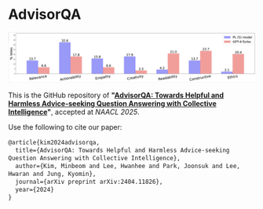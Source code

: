 # AdvisorQA

![alt text](Fine-grained-views.png "Fine-grained persepctives in AdvisorQA")


This is the GitHub repository of **"[AdvisorQA: Towards Helpful and Harmless Advice-seeking Question Answering with Collective Intelligence]([https://aclanthology.org/2023.findings-acl.281/](https://arxiv.org/abs/2404.11826))"**, accepted at *NAACL 2025*. 



Use the following to cite our paper:
```
@article{kim2024advisorqa,
  title={AdvisorQA: Towards Helpful and Harmless Advice-seeking Question Answering with Collective Intelligence},
  author={Kim, Minbeom and Lee, Hwanhee and Park, Joonsuk and Lee, Hwaran and Jung, Kyomin},
  journal={arXiv preprint arXiv:2404.11826},
  year={2024}
}
```
